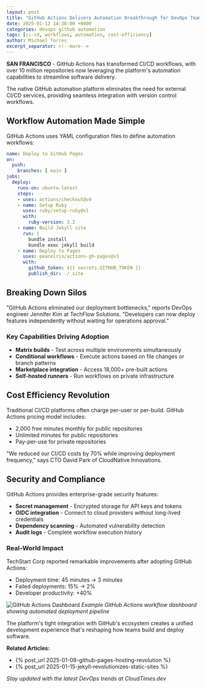 ```yaml
---
layout: post
title: "GitHub Actions Delivers Automation Breakthrough for DevOps Teams"
date: 2025-01-12 14:30:00 +0000
categories: devops github automation
tags: [ci-cd, workflows, automation, cost-efficiency]
author: Michael Torres
excerpt_separator: <!--more-->
---
```


**SAN FRANCISCO** - GitHub Actions has transformed CI/CD workflows, with over 10 million repositories now leveraging the platform's automation capabilities to streamline software delivery.

The native GitHub automation platform eliminates the need for external CI/CD services, providing seamless integration with version control workflows.

<!--more-->

## Workflow Automation Made Simple

GitHub Actions uses YAML configuration files to define automation workflows:

```yaml
name: Deploy to GitHub Pages
on:
  push:
    branches: [ main ]
jobs:
  deploy:
    runs-on: ubuntu-latest
    steps:
    - uses: actions/checkout@v4
    - name: Setup Ruby
      uses: ruby/setup-ruby@v1
      with:
        ruby-version: 3.2
    - name: Build Jekyll site
      run: |
        bundle install
        bundle exec jekyll build
    - name: Deploy to Pages
      uses: peaceiris/actions-gh-pages@v3
      with:
        github_token: ${{ secrets.GITHUB_TOKEN }}
        publish_dir: ./_site
```

## Breaking Down Silos

"GitHub Actions eliminated our deployment bottlenecks," reports DevOps engineer Jennifer Kim at TechFlow Solutions. "Developers can now deploy features independently without waiting for operations approval."

### Key Capabilities Driving Adoption

- **Matrix builds** - Test across multiple environments simultaneously
- **Conditional workflows** - Execute actions based on file changes or branch patterns
- **Marketplace integration** - Access 18,000+ pre-built actions
- **Self-hosted runners** - Run workflows on private infrastructure

## Cost Efficiency Revolution

Traditional CI/CD platforms often charge per-user or per-build. GitHub Actions pricing model includes:
- 2,000 free minutes monthly for public repositories
- Unlimited minutes for public repositories
- Pay-per-use for private repositories

"We reduced our CI/CD costs by 70% while improving deployment frequency," says CTO David Park of CloudNative Innovations.

## Security and Compliance

GitHub Actions provides enterprise-grade security features:
- **Secret management** - Encrypted storage for API keys and tokens
- **OIDC integration** - Connect to cloud providers without long-lived credentials
- **Dependency scanning** - Automated vulnerability detection
- **Audit logs** - Complete workflow execution history

### Real-World Impact

TechStart Corp reported remarkable improvements after adopting GitHub Actions:
- Deployment time: 45 minutes → 3 minutes
- Failed deployments: 15% → 2%
- Developer productivity: +40%

![GitHub Actions Dashboard](/assets/images/github-actions-dashboard.svg)
*Example GitHub Actions workflow dashboard showing automated deployment pipeline*

The platform's tight integration with GitHub's ecosystem creates a unified development experience that's reshaping how teams build and deploy software.

**Related Articles:**
- {% post_url 2025-01-08-github-pages-hosting-revolution %}
- {% post_url 2025-01-15-jekyll-revolutionizes-static-sites %}

*Stay updated with the latest DevOps trends at CloudTimes.dev*